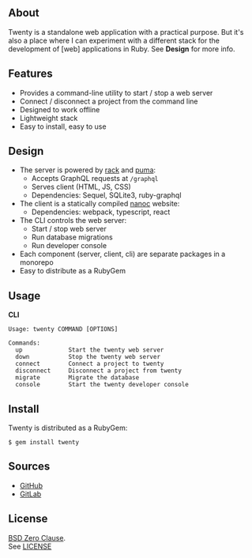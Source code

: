 ## About

Twenty is a standalone web application with a practical
purpose. But it's also a place where I can experiment with
a different stack for the development of [web] applications
in Ruby. See **Design** for more info.

## Features

* Provides a command-line utility to start / stop a web server
* Connect / disconnect a project from the command line
* Designed to work offline
* Lightweight stack
* Easy to install, easy to use

## Design

* The server is powered by [rack](https://github.com/rack/rack) and [puma](https://github.com/puma/puma):
    - Accepts GraphQL requests at `/graphql`
    - Serves client (HTML, JS, CSS)
    - Dependencies: Sequel, SQLite3, ruby-graphql
* The client is a statically compiled [nanoc](https://github.com/nanoc/nanoc) website:
    - Dependencies: webpack, typescript, react
* The CLI controls the web server:
    - Start / stop web server
    - Run database migrations
    - Run developer console
* Each component (server, client, cli) are separate packages
  in a monorepo
* Easy to distribute as a RubyGem

## Usage

**CLI**

    Usage: twenty COMMAND [OPTIONS]

    Commands:
      up             Start the twenty web server
      down           Stop the twenty web server
      connect        Connect a project to twenty
      disconnect     Disconnect a project from twenty
      migrate        Migrate the database
      console        Start the twenty developer console

## Install

Twenty is distributed as a RubyGem:

    $ gem install twenty

## Sources

* [GitHub](https://github.com/0x1eef/twenty)
* [GitLab](https://gitlab.com/0x1eef/twenty)

## License

[BSD Zero Clause](https://choosealicense.com/licenses/0bsd/).
<br>
See [LICENSE](./LICENSE)
